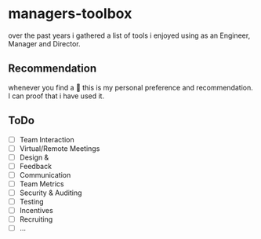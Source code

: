 # managers-toolbox

over the past years i gathered a list of tools i enjoyed using as an Engineer, Manager and Director.

## Recommendation

whenever you find a :star2: this is my personal preference and recommendation. I can proof that i have used it.

## ToDo

- [ ] Team Interaction
- [ ] Virtual/Remote Meetings
- [ ] Design &
- [ ] Feedback
- [ ] Communication
- [ ] Team Metrics
- [ ] Security & Auditing
- [ ] Testing
- [ ] Incentives
- [ ] Recruiting
- [ ] ...
